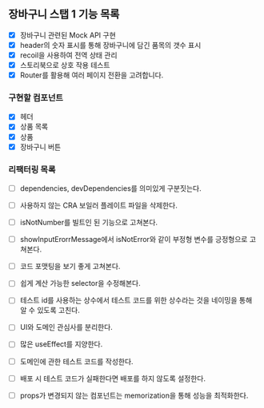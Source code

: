 ## 장바구니 스탭 1 기능 목록

- [x] 장바구니 관련된 Mock API 구현
- [x] header의 숫자 표시를 통해 장바구니에 담긴 품목의 갯수 표시
- [x] recoil을 사용하여 전역 상태 관리
- [x] 스토리북으로 상호 작용 테스트
- [x] Router를 활용해 여러 페이지 전환을 고려합니다.

### 구현할 컴포넌트

- [x] 헤더
- [x] 상품 목록
- [x] 상품
- [x] 장바구니 버튼

### 리팩터링 목록

- [ ] dependencies, devDependencies를 의미있게 구분짓는다.
- [ ] 사용하지 않는 CRA 보일러 플레이트 파일을 삭제한다.
- [ ] isNotNumber를 빌트인 된 기능으로 고쳐본다.
- [ ] showInputErorrMessage에서 isNotError와 같이 부정형 변수를 긍정형으로 고쳐본다.
- [ ] 코드 포맷팅을 보기 좋게 고쳐본다.
- [ ] 쉽게 계산 가능한 selector을 수정해본다.
- [ ] 테스트 id를 사용하는 상수에서 테스트 코드를 위한 상수라는 것을 네이밍을 통해 알 수 있도록 고친다.
- [ ] UI와 도메인 관심사를 분리한다.
- [ ] 많은 useEffect를 지양한다.

- [ ] 도메인에 관한 테스트 코드를 작성한다.
- [ ] 배포 시 테스트 코드가 실패한다면 배포를 하지 않도록 설정한다.
- [ ] props가 변경되지 않는 컴포넌트는 memorization을 통해 성능을 최적화한다.
